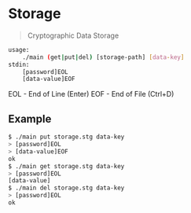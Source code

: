 # Storage

> Cryptographic Data Storage

```bash
usage: 
    ./main (get|put|del) [storage-path] [data-key]
stdin:
    [password]EOL
    [data-value]EOF
```

EOL - End of Line (Enter)
EOF - End of File (Ctrl+D)

## Example

```bash
$ ./main put storage.stg data-key
> [password]EOL
> [data-value]EOF
ok
$ ./main get storage.stg data-key
> [password]EOL
[data-value]
$ ./main del storage.stg data-key
> [password]EOL
ok
```
